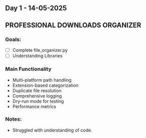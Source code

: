  ## Day 1 - 14-05-2025
 ## PROFESSIONAL DOWNLOADS ORGANIZER
### Goals:
- [ ] Complete file_organizer.py
- [ ] Understanding Libraries
### Main Functionality
- Multi-platform path handling
- Extension-based categorization
- Duplicate file resolution
- Comprehensive logging
- Dry-run mode for testing
- Performance metrics
### Notes:
- Struggled with understanding of code.
